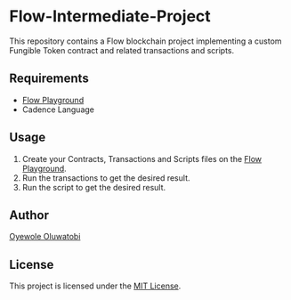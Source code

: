 # Flow-Intermediate-Project

This repository contains a Flow blockchain project implementing a custom Fungible Token contract and related transactions and scripts.

## Requirements

- [Flow Playground](https://play.flow.com/)
- Cadence Language

## Usage

1. Create your Contracts, Transactions and Scripts files on the [Flow Playground](https://play.flow.com/).
2. Run the transactions to get the desired result.
3. Run the script to get the desired result.

## Author

[Oyewole Oluwatobi](https://github.com/Tobexy45)

## License

This project is licensed under the [MIT License](LICENSE).
